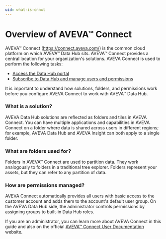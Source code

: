 ```yaml
---
uid: what-is-cnnxt
---
```


# Overview of AVEVA™ Connect

AVEVA™ Connect (https://connect.aveva.com/) is the common cloud platform on which AVEVA™ Data Hub sits. AVEVA™ Connect provides a central location for your organization's solutions. AVEVA Connect is used to perform the following tasks:

* [Access the Data Hub portal](xref:sign-in-cnnxt)
* [Subscribe to Data Hub and manage users and permissions](xref:what-is-cnnxt)

It is important to understand how solutions, folders, and permissions work before you configure AVEVA Connect to work with AVEVA™ Data Hub.

### What is a solution?

AVEVA Data Hub solutions are reflected as folders and tiles in AVEVA Connect. You can have multiple applications and capabilities in AVEVA Connect on a folder where data is shared across users in different regions; for example, AVEVA Data Hub and AVEVA Insight can both apply to a single folder.

### What are folders used for?

Folders in AVEVA™ Connect are used to partition data. They work analogously to folders in a traditional tree explorer. Folders represent your assets, but they can refer to any partition of data.

### How are permissions managed?

AVEVA Connect automatically provides all users with basic access to the customer account and adds them to the account's default user group. On the AVEVA Data Hub side, the administrator controls permissions by assigning groups to built-in Data Hub roles.

If you are an administrator, you can learn more about AVEVA Connect in this guide and also on the official [AVEVA™ Connect User Documentation](https://help.connect.aveva.com/#/index/10/11) website.
 